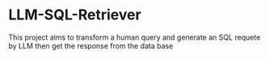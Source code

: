 # LLM-SQL-Retriever
This project aims to transform a human query and generate an SQL requete by LLM then get the response from the data base
